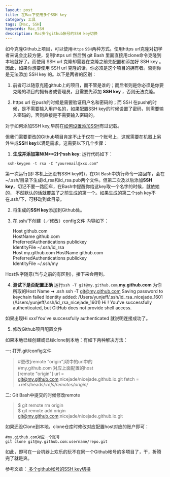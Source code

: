 ```yaml
---
layout: post
title: 在Mac下使用多个SSH key
category: 工具
tags: [Mac, SSH]
keywords: Mac,SSH
description: Mac多个github帐号的SSH key切换
---
```


如今克隆Github上项目，可以使用`Https` `SSH`两种方式。使用https url克隆对初学者来说会比较方便，复制https url 然后到 git Bash 里面直接用clone命令克隆到本地就好了。而使用 SSH url 克隆却需要在克隆之前先配置和添加好 SSH key 。因此，如果你想要使用 SSH url 克隆的话，你必须是这个项目的拥有者。否则你是无法添加 SSH key 的。以下是两者的区别：

1. 前者可以随意克隆github上的项目，而不管是谁的；而后者则是你必须是你要克隆的项目的拥有者或管理员，且需要先添加 **SSH key** ，否则无法克隆。

2. https url 在push的时候是需要验证用户名和密码的；而 SSH 在push的时候，是不需要输入用户名的，如果配置SSH key的时候设置了密码，则需要输入密码的，否则直接是不需要输入密码的。

对于如何添加SSH key,早前在[如何设置添加SSH](http://www.jeffjade.com/2015/06/26/2015-06-26-ssh-setting/)有过记载。

但我们需要更改的Github项目肯定不止于仅在一个账号上，这就需要在机器上另外生成**SSH key**以满足需求，这需要以下几个步骤：

1. **生成并添加第N(N>=2)个ssh key**: 运行代码如下：
```shell
 ssh-keygen -t rsa -C "youremail@xxx.com"  
 ```
第一次运行(即 本机上还没有SSH key时)，在Git Bash中执行命令一路回车，会在~/.ssh/目录下生成id_rsa和id_rsa.pub两个文件。但第二次及以后添加**SSH key**，切记不要一路回车，在Bash中提醒你给这key取一个名字的时候，就依她的， 不然默认的话就覆盖了之前生成的第一个。如果生成的第二个ssh key不在.ssh/下，可移动到此目录。

2. 将生成的**SSH key**添加到Github处。

3. 在.ssh/下创建（／修改）config文件 内容如下：

    Host github.com  
        HostName github.com  
        PreferredAuthentications publickey  
        IdentityFile ~/.ssh/id_rsa  
    Host my.github.com
        HostName github.com  
        PreferredAuthentications publickey  
        IdentityFile ~/.ssh/my  

Host名字随意(当与之前的有区别)，接下来会用到。

4. **测试下是否配置正确**
运行`ssh -T git@my.github.com`,**my.github.com** 为你所取的Host Name
    ➜  .ssh  ssh -T git@my.github.com
    Saving password to keychain failed
    Identity added: /Users/yunjeff/.ssh/id_rsa_nicejade_1601 (/Users/yunjeff/.ssh/id_rsa_nicejade_1601)
    Hi ! You've successfully authenticated, but GitHub does not provide shell access.

如果出现Hi xxx!You've successfully authenticated 就说明连接成功了。

5. 修改Github项目配置文件

如果本地已经创建或已经clone到本地：有如下两种解决方法：

一: 打开.git/config文件

> #更改[remote "origin"]项中的url中的  
#my.github.com 对应上面配置的host  
[remote "origin"]
        url = git@my.github.com:nicejade/nicejade.github.io.git
        fetch = +refs/heads/*:refs/remotes/origin/*

二: Git Bash中提交的时候修改remote

>$ git remote rm origin  
$ git remote add origin git@my.github.com:nicejade/nicejade.github.io.git

如果还没Clone到本地，clone仓库时修改对应配置host对应的账户即可：
```
#my.github.com对应一个账号  
git clone git@my.github.com:username/repo.git  
```
如此，即可在一台机器上欢乐的玩不在同一个Github帐号的多项目了，干，折腾完了就是爽。

参考文章：[ 多个github帐号的SSH key切换](http://blog.csdn.net/itmyhome1990/article/details/42643233?utm_source=tuicool&utm_medium=referral)
